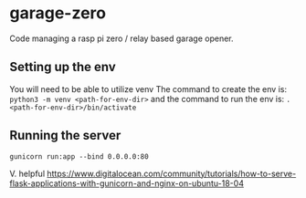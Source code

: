 # garage-zero
Code managing a rasp pi zero / relay based garage opener.

## Setting up the env
You will need to be able to utilize venv
The command to create the env is:
```python3 -m venv <path-for-env-dir>```
and the command to run the env is:
```. <path-for-env-dir>/bin/activate```

## Running the server
```gunicorn run:app --bind 0.0.0.0:80```

V. helpful
https://www.digitalocean.com/community/tutorials/how-to-serve-flask-applications-with-gunicorn-and-nginx-on-ubuntu-18-04
